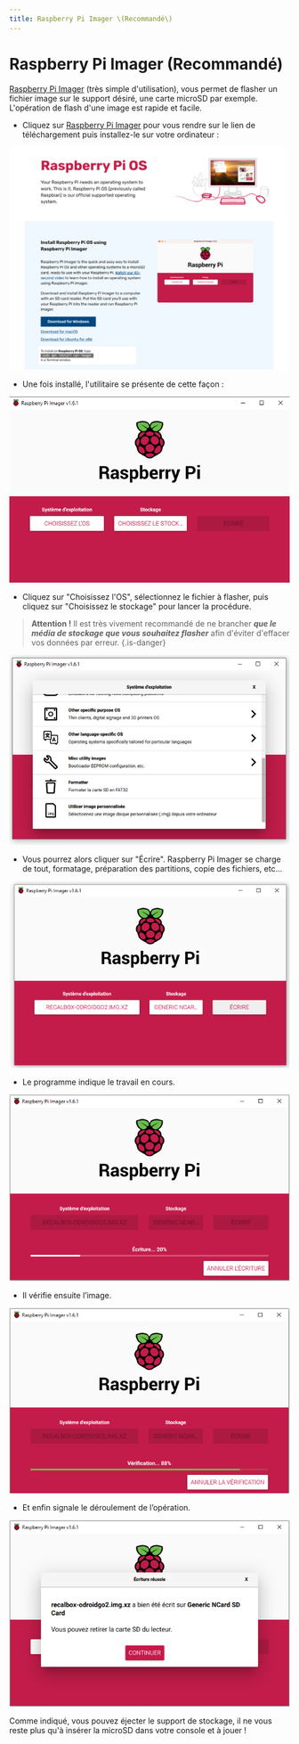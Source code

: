 ```yaml
---
title: Raspberry Pi Imager \(Recommandé\)
---
```


# Raspberry Pi Imager \(Recommandé\)

[Raspberry Pi Imager](https://www.raspberrypi.org/software/) \(très simple d'utilisation\), vous permet de flasher un fichier image sur le support désiré, une carte microSD par exemple. L'opération de flash d'une image est rapide et facile.

* Cliquez sur [Raspberry Pi Imager](https://www.raspberrypi.org/software/) pour vous rendre sur le lien de téléchargement puis installez-le sur votre ordinateur :

![](./installer-rpi-imager.png)

* Une fois installé, l'utilitaire se présente de cette façon :

![](./utilitaire-rpi-imager.png)

* Cliquez sur "Choisissez l'OS", sélectionnez le fichier à flasher, puis cliquez sur "Choisissez le stockage" pour lancer la procédure.


>**Attention !** Il est très vivement recommandé de ne brancher _**que le**_ _**média de stockage que vous souhaitez flasher**_ afin d'éviter d'effacer vos données par erreur.
{.is-danger}

![](./rpi-imager-flasher-une-image-personnalise.png)

* Vous pourrez alors cliquer sur "Écrire". Raspberry Pi Imager se charge de tout, formatage, préparation des partitions, copie des fichiers, etc…

![](./ecrire-sur-rpi-imager.png)

* Le programme indique le travail en cours.

![](./rpi-imager-en-cours-d-ecriture.png)

* Il vérifie ensuite l’image.

![](./rpi-imager-verification-de-l-ecriture.png)

* Et enfin signale le déroulement de l’opération.

![](./rpi-imager-flash-termine-retirer-la-cle.png)

Comme indiqué, vous pouvez éjecter le support de stockage, il ne vous reste plus qu'à insérer la microSD dans votre console et à jouer !



